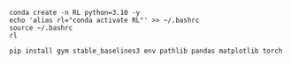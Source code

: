 <pre><code>conda create -n RL python=3.10 -y
echo 'alias rl="conda activate RL"' >> ~/.bashrc
source ~/.bashrc
rl

pip install gym stable_baselines3 env pathlib pandas matplotlib torch</code></pre>
